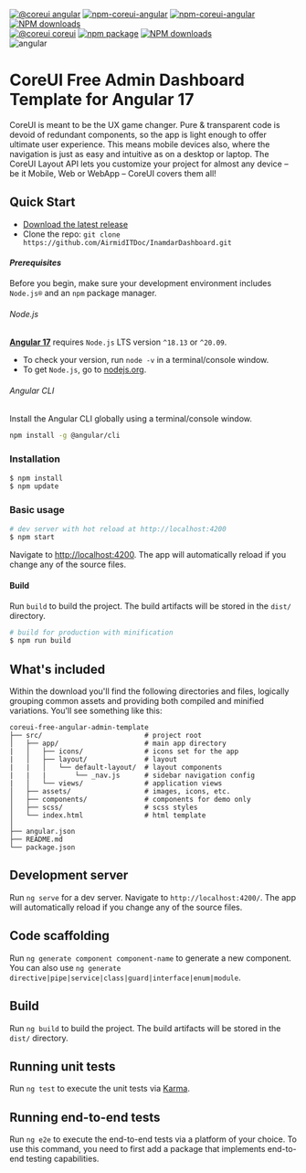 [![@coreui angular](https://img.shields.io/badge/@coreui%20-angular-lightgrey.svg?style=flat-square)](https://github.com/coreui/angular)
[![npm-coreui-angular][npm-coreui-angular-badge]][npm-coreui-angular]
[![npm-coreui-angular][npm-coreui-angular-badge-next]][npm-coreui-angular]
[![NPM downloads][npm-coreui-angular-download]][npm-coreui-angular]  
[![@coreui coreui](https://img.shields.io/badge/@coreui%20-coreui-lightgrey.svg?style=flat-square)](https://github.com/coreui/coreui)
[![npm package][npm-coreui-badge]][npm-coreui]
[![NPM downloads][npm-coreui-download]][npm-coreui]  
![angular](https://img.shields.io/badge/angular-^17.3.0-lightgrey.svg?style=flat-square&logo=angular)

[npm-coreui-angular]: https://www.npmjs.com/package/@coreui/angular
[npm-coreui-angular-badge]: https://img.shields.io/npm/v/@coreui/angular.png?style=flat-square
[npm-coreui-angular-badge-next]: https://img.shields.io/npm/v/@coreui/angular/next?style=flat-square&color=red
[npm-coreui-angular-download]: https://img.shields.io/npm/dm/@coreui/angular.svg?style=flat-square
[npm-coreui]: https://www.npmjs.com/package/@coreui/coreui
[npm-coreui-badge]: https://img.shields.io/npm/v/@coreui/coreui.png?style=flat-square
[npm-coreui-download]: https://img.shields.io/npm/dm/@coreui/coreui.svg?style=flat-square

# CoreUI Free Admin Dashboard Template for Angular 17

CoreUI is meant to be the UX game changer. Pure & transparent code is devoid of redundant components, so the app is light enough to offer ultimate user experience. This means mobile devices also, where the navigation is just as easy and intuitive as on a desktop or laptop. The CoreUI Layout API lets you customize your project for almost any device – be it Mobile, Web or WebApp – CoreUI covers them all!

## Quick Start

- [Download the latest release](https://github.com/AirmidITDoc/InamdarDashboard.git)
- Clone the repo: `git clone https://github.com/AirmidITDoc/InamdarDashboard.git`

#### <i>Prerequisites</i>
Before you begin, make sure your development environment includes `Node.js®` and an `npm` package manager.

###### Node.js
[**Angular 17**](https://angular.io/guide/what-is-angular) requires `Node.js` LTS version `^18.13` or `^20.09`.

- To check your version, run `node -v` in a terminal/console window.
- To get `Node.js`, go to [nodejs.org](https://nodejs.org/).

###### Angular CLI
Install the Angular CLI globally using a terminal/console window.
```bash
npm install -g @angular/cli
```

### Installation

``` bash
$ npm install
$ npm update
```

### Basic usage

``` bash
# dev server with hot reload at http://localhost:4200
$ npm start
```

Navigate to [http://localhost:4200](http://localhost:4200). The app will automatically reload if you change any of the source files.

#### Build

Run `build` to build the project. The build artifacts will be stored in the `dist/` directory.

```bash
# build for production with minification
$ npm run build
```
## What's included

Within the download you'll find the following directories and files, logically grouping common assets and providing both compiled and minified variations. You'll see something like this:

```
coreui-free-angular-admin-template
├── src/                         # project root
│   ├── app/                     # main app directory
|   │   ├── icons/               # icons set for the app
|   │   ├── layout/              # layout 
|   |   │   └── default-layout/  # layout components
|   |   |       └── _nav.js      # sidebar navigation config
|   │   └── views/               # application views
│   ├── assets/                  # images, icons, etc.
│   ├── components/              # components for demo only
│   ├── scss/                    # scss styles
│   └── index.html               # html template
│
├── angular.json
├── README.md
└── package.json
```

## Development server

Run `ng serve` for a dev server. Navigate to `http://localhost:4200/`. The app will automatically reload if you change any of the source files.

## Code scaffolding

Run `ng generate component component-name` to generate a new component. You can also use `ng generate directive|pipe|service|class|guard|interface|enum|module`.

## Build

Run `ng build` to build the project. The build artifacts will be stored in the `dist/` directory.

## Running unit tests

Run `ng test` to execute the unit tests via [Karma](https://karma-runner.github.io).

## Running end-to-end tests

Run `ng e2e` to execute the end-to-end tests via a platform of your choice. To use this command, you need to first add a package that implements end-to-end testing capabilities.
